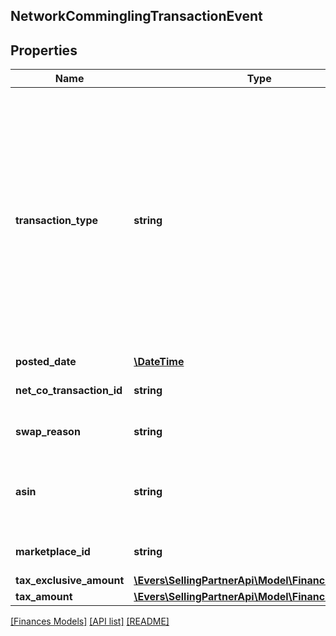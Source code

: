 ## NetworkComminglingTransactionEvent

## Properties

Name | Type | Description | Notes
------------ | ------------- | ------------- | -------------
**transaction_type** | **string** | The type of network item swap.  Possible values:  * NetCo - A Fulfillment by Amazon inventory pooling transaction. Available only in the India marketplace.  * ComminglingVAT - A commingling VAT transaction. Available only in the UK, Spain, France, Germany, and Italy marketplaces. | [optional]
**posted_date** | [**\DateTime**](\DateTime.md) |  | [optional]
**net_co_transaction_id** | **string** | The identifier for the network item swap. | [optional]
**swap_reason** | **string** | The reason for the network item swap. | [optional]
**asin** | **string** | The Amazon Standard Identification Number (ASIN) of the swapped item. | [optional]
**marketplace_id** | **string** | The marketplace in which the event took place. | [optional]
**tax_exclusive_amount** | [**\Evers\SellingPartnerApi\Model\Finances\Currency**](Currency.md) |  | [optional]
**tax_amount** | [**\Evers\SellingPartnerApi\Model\Finances\Currency**](Currency.md) |  | [optional]

[[Finances Models]](../) [[API list]](../../Api) [[README]](../../../README.md)
